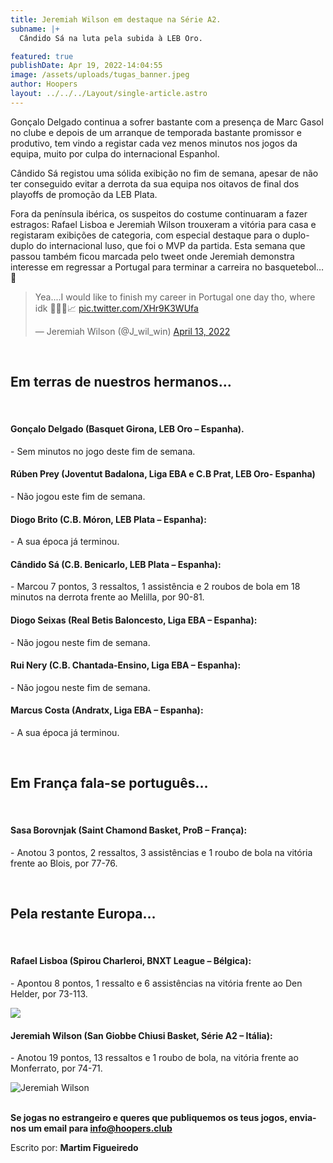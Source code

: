 ```yaml
---
title: Jeremiah Wilson em destaque na Série A2.
subname: |+
  Cândido Sá na luta pela subida à LEB Oro. 

featured: true
publishDate: Apr 19, 2022-14:04:55
image: /assets/uploads/tugas_banner.jpeg
author: Hoopers
layout: ../../../Layout/single-article.astro
---
```

Gonçalo Delgado continua a sofrer bastante com a presença de Marc Gasol no clube e depois de um arranque de temporada bastante promissor e produtivo, tem vindo a registar cada vez menos minutos nos jogos da equipa, muito por culpa do internacional Espanhol.

Cândido Sá registou uma sólida exibição no fim de semana, apesar de não ter conseguido evitar a derrota da sua equipa nos oitavos de final dos playoffs de promoção da LEB Plata.

Fora da península ibérica, os suspeitos do costume continuaram a fazer estragos: Rafael Lisboa e Jeremiah Wilson trouxeram a vitória para casa e registaram exibições de categoria, com especial destaque para o duplo-duplo do internacional luso, que foi o MVP da partida. Esta semana que passou também ficou marcada pelo tweet onde Jeremiah demonstra interesse em regressar a Portugal para terminar a carreira no basquetebol… 👀 

<blockquote class="twitter-tweet"><p lang="en" dir="ltr">Yea....I would like to finish my career in Portugal one day tho, where idk 🤷🏿‍♂️📈 <a href="https://t.co/XHr9K3WUfa">pic.twitter.com/XHr9K3WUfa</a></p>&mdash; Jeremiah Wilson (@J_wil_win) <a href="https://twitter.com/J_wil_win/status/1514040535924813828?ref_src=twsrc%5Etfw">April 13, 2022</a></blockquote>

</br>

## Em terras de nuestros hermanos…

</br>

#### Gonçalo Delgado (Basquet Girona, LEB Oro – Espanha).

\- Sem minutos no jogo deste fim de semana.

#### Rúben Prey (Joventut Badalona, Liga EBA e C.B Prat, LEB Oro- Espanha)

\- Não jogou este fim de semana.

#### Diogo Brito (C.B. Móron, LEB Plata – Espanha):

\- A sua época já terminou. 

#### Cândido Sá (C.B. Benicarlo, LEB Plata – Espanha):

\- Marcou 7 pontos, 3 ressaltos, 1 assistência e 2 roubos de bola em 18 minutos na derrota frente ao Melilla, por 90-81.

#### Diogo Seixas (Real Betis Baloncesto, Liga EBA – Espanha):

\- Não jogou neste fim de semana. 

#### Rui Nery (C.B. Chantada-Ensino, Liga EBA – Espanha):

\- Não jogou neste fim de semana.

#### Marcus Costa (Andratx, Liga EBA – Espanha):

\- A sua época já terminou.

</br>

## Em França fala-se português…

</br>

#### Sasa Borovnjak (Saint Chamond Basket, ProB – França):

\- Anotou 3 pontos, 2 ressaltos, 3 assistências e 1 roubo de bola na vitória frente ao Blois, por 77-76.

</br>

## Pela restante Europa…

</br>

#### Rafael Lisboa (Spirou Charleroi, BNXT League – Bélgica):

\- Apontou 8 pontos, 1 ressalto e 6 assistências na vitória frente ao Den Helder, por 73-113.

![](/assets/uploads/tugas_02.jpg)

#### Jeremiah Wilson (San Giobbe Chiusi Basket, Série A2 – Itália): 

\- Anotou 19 pontos, 13 ressaltos e 1 roubo de bola, na vitória frente ao Monferrato, por 74-71.

![Jeremiah Wilson](/assets/uploads/tugas_03.png "Jeremiah Wilson")

**\
Se jogas no estrangeiro e queres que publiquemos os teus jogos, envia-nos um email para info@hoopers.club**

Escrito por: **Martim Figueiredo**



<script async src="https://platform.twitter.com/widgets.js" charset="utf-8"></script>